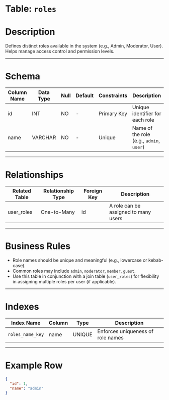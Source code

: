 # Table: `roles`

# Description

Defines distinct roles available in the system (e.g., Admin, Moderator, User). Helps manage access control and permission levels.

---

# Schema

| Column Name | Data Type | Null | Default | Constraints | Description                              |
| ----------- | --------- | ---- | ------- | ----------- | ---------------------------------------- |
| id          | INT       | NO   | -       | Primary Key | Unique identifier for each role          |
| name        | VARCHAR   | NO   | -       | Unique      | Name of the role (e.g., `admin`, `user`) |

---

# Relationships

| Related Table | Relationship Type | Foreign Key | Description                          |
| ------------- | ----------------- | ----------- | ------------------------------------ |
| user_roles    | One-to-Many       | id          | A role can be assigned to many users |

---

# Business Rules

* Role names should be unique and meaningful (e.g., lowercase or kebab-case).
* Common roles may include `admin`, `moderator`, `member`, `guest`.
* Use this table in conjunction with a join table (`user_roles`) for flexibility in assigning multiple roles per user (if applicable).

---

# Indexes

| Index Name       | Column | Type   | Description                       |
| ---------------- | ------ | ------ | --------------------------------- |
| `roles_name_key` | name   | UNIQUE | Enforces uniqueness of role names |

---

# Example Row

```json
{
  "id": 1,
  "name": "admin"
}
```